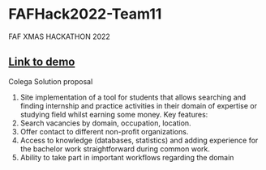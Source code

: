 # FAFHack2022-Team11
FAF XMAS HACKATHON 2022



## [Link to demo](https://tum-faf.github.io/FAFHack2022-Team11/)

Colega
Solution proposal
1.	Site implementation of a tool for students that allows searching and finding internship and practice activities in their domain of expertise or studying field whilst earning some money.
Key features:
1.	Search vacancies by domain, occupation, location.
2.	Offer contact to different non-profit organizations.
3.	Access to knowledge (databases, statistics) and adding experience for the bachelor work straightforward during common work.
4.	Ability to take part in important workflows regarding the domain

